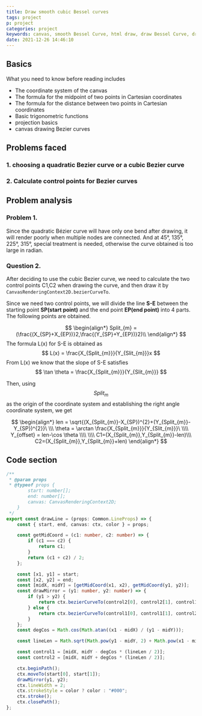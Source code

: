 ```yaml
---
title: Draw smooth cubic Bessel curves
tags: project
p: project
categories: project
keywords: canvas, smooth Bessel Curve, html draw, draw Bessel Curve, draw curve
date: 2021-12-26 14:46:10
---
```

<!-- toc -->

## Basics

What you need to know before reading includes

+ The coordinate system of the canvas
+ The formula for the midpoint of two points in Cartesian coordinates
+ The formula for the distance between two points in Cartesian coordinates
+ Basic trigonometric functions
+ projection basics
+ canvas drawing Bezier curves

## Problems faced
### 1. choosing a quadratic Bezier curve or a cubic Bezier curve

### 2. Calculate control points for Bezier curves

## Problem analysis

### Problem 1.

Since the quadratic Bézier curve will have only one bend after drawing, it will render poorly when multiple nodes are connected. And at 45°, 135°, 225°, 315°, special treatment is needed, otherwise the curve obtained is too large in radian.

### Question 2.

After deciding to use the cubic Bezier curve, we need to calculate the two control points C1,C2 when drawing the curve, and then draw it by `CanvasRenderingContext2D.bezierCurveTo`.

Since we need two control points, we will divide the line **S-E** between the starting point **SP(start point)** and the end point **EP(end point)** into 4 parts. The following points are obtained.

$$
\begin{align*}
Split_{m} = (\frac{(X_{SP}+X_{EP})}2,\frac{(Y_{SP}+Y_{EP})}2)\\
\end{align*}
$$
The formula L(x) for S-E is obtained as
$$
L(x) = \frac{X_{Split_{m}}}{Y_{Slit_{m}}}x
$$
From L(x) we know that the slope of S-E satisfies
$$
\tan \theta = \frac{X_{Split_{m}}}{Y_{Slit_{m}}}
$$

Then, using $$Split_{m}$$ as the origin of the coordinate system and establishing the right angle coordinate system, we get

$$
\begin{align*}
len = \sqrt{(X_{Split_{m}}-X_{SP})^{2}+(Y_{Split_{m}}-Y_{SP})^{2}}\
\\\
\theta = \arctan \frac{X_{Split_{m}}}{Y_{Slit_{m}}}\
\\\\
Y_{offset} = len-\cos \theta \\\\
\\\\
C1=(X_{Split_{m}},Y_{Split_{m}}-len)\\\
C2=(X_{Split_{m}},Y_{Split_{m}}+len)
\end{align*}
$$

## Code section

``` typescript
/**
 * @param props 
 * @typeof props {
		start: number[];
		end: number[];
		canvas: CanvasRenderingContext2D;
	}
 */
export const drawLine = (props: Common.LineProps) => {
	const { start, end, canvas: ctx, color } = props;

	const getMidCoord = (c1: number, c2: number) => {
		if (c1 === c2) {
			return c1;
		}
		return (c1 + c2) / 2;
	};

	const [x1, y1] = start;
	const [x2, y2] = end;
	const [midX, midY] = [getMidCoord(x1, x2), getMidCoord(y1, y2)];
	const drawMirror = (y1: number, y2: number) => {
		if (y1 > y2) {
			return ctx.bezierCurveTo(control2[0], control2[1], control1[0], control1[1], end[0], end[1]);
		} else {
			return ctx.bezierCurveTo(control1[0], control1[1], control2[0], control2[1], end[0], end[1]);
		}
	};
	const degCos = Math.cos(Math.atan((x1 - midX) / (y1 - midY)));

	const lineLen = Math.sqrt(Math.pow(y1 - midY, 2) + Math.pow(x1 - midX, 2)) * 2;

	const control1 = [midX, midY - degCos * (lineLen / 2)];
	const control2 = [midX, midY + degCos * (lineLen / 2)];

	ctx.beginPath();
	ctx.moveTo(start[0], start[1]);
	drawMirror(y1, y2);
	ctx.lineWidth = 2;
	ctx.strokeStyle = color ? color : "#000";
	ctx.stroke();
	ctx.closePath();
};

```